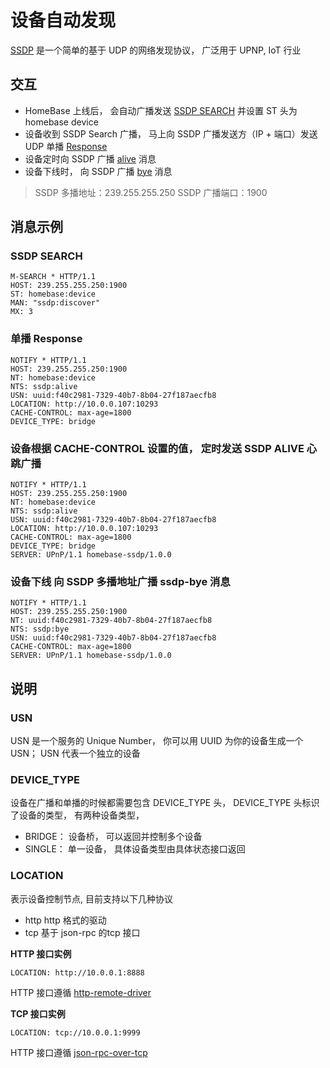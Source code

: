 # 设备自动发现

[SSDP](https://zh.wikipedia.org/wiki/%E7%AE%80%E5%8D%95%E6%9C%8D%E5%8A%A1%E5%8F%91%E7%8E%B0%E5%8D%8F%E8%AE%AE) 是一个简单的基于 UDP 的网络发现协议， 广泛用于 UPNP, IoT 行业

## 交互

- HomeBase 上线后， 会自动广播发送 [SSDP SEARCH](#ssdp-search) 并设置 ST 头为 homebase device
- 设备收到 SSDP Search 广播， 马上向 SSDP 广播发送方（IP + 端口）发送UDP 单播 [Response](#ssdp-response)
- 设备定时向 SSDP 广播 [alive](#ssdp-alive) 消息
- 设备下线时， 向 SSDP 广播 [bye](#ssdp-bye) 消息

> SSDP 多播地址：239.255.255.250
> SSDP 广播端口：1900

## 消息示例

### SSDP SEARCH <a name="ssdp-search"></a>

```
M-SEARCH * HTTP/1.1
HOST: 239.255.255.250:1900
ST: homebase:device
MAN: "ssdp:discover"
MX: 3
```

### 单播 Response <a name="ssdp-response"></a>

```
NOTIFY * HTTP/1.1
HOST: 239.255.255.250:1900
NT: homebase:device
NTS: ssdp:alive
USN: uuid:f40c2981-7329-40b7-8b04-27f187aecfb8
LOCATION: http://10.0.0.107:10293
CACHE-CONTROL: max-age=1800
DEVICE_TYPE: bridge
```

### 设备根据 CACHE-CONTROL 设置的值， 定时发送 SSDP ALIVE 心跳广播 <a name="ssdp-alive"></a>

```
NOTIFY * HTTP/1.1
HOST: 239.255.255.250:1900
NT: homebase:device
NTS: ssdp:alive
USN: uuid:f40c2981-7329-40b7-8b04-27f187aecfb8
LOCATION: http://10.0.0.107:10293
CACHE-CONTROL: max-age=1800
DEVICE_TYPE: bridge
SERVER: UPnP/1.1 homebase-ssdp/1.0.0
```

### 设备下线 向 SSDP 多播地址广播 ssdp-bye 消息

```
NOTIFY * HTTP/1.1
HOST: 239.255.255.250:1900
NT: uuid:f40c2981-7329-40b7-8b04-27f187aecfb8
NTS: ssdp:bye
USN: uuid:f40c2981-7329-40b7-8b04-27f187aecfb8
CACHE-CONTROL: max-age=1800
SERVER: UPnP/1.1 homebase-ssdp/1.0.0
```

## 说明

### USN

USN 是一个服务的 Unique Number， 你可以用 UUID 为你的设备生成一个 USN； USN 代表一个独立的设备

### DEVICE_TYPE

设备在广播和单播的时候都需要包含 DEVICE_TYPE 头， DEVICE_TYPE 头标识了设备的类型， 有两种设备类型，

- BRIDGE： 设备桥， 可以返回并控制多个设备
- SINGLE： 单一设备， 具体设备类型由具体状态接口返回

### LOCATION

表示设备控制节点, 目前支持以下几种协议

- http   http 格式的驱动
- tcp   基于 json-rpc 的tcp 接口

**HTTP 接口实例**

```
LOCATION: http://10.0.0.1:8888
```

HTTP 接口遵循 [http-remote-driver][http-remote-driver]

**TCP 接口实例**

```
LOCATION: tcp://10.0.0.1:9999
```

HTTP 接口遵循 [json-rpc-over-tcp][json-rpc-over-tcp]



[http-remote-driver]: ./http-remote-driver.md
[json-rpc-over-tcp]: ./json-rpc-over-tcp.md
